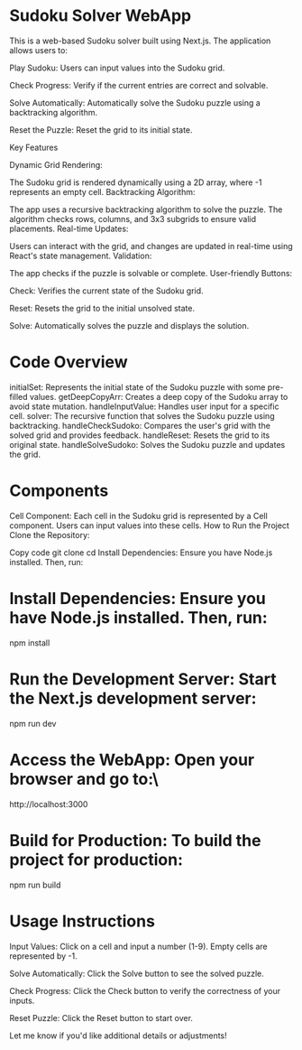 # Sudoku Solver WebApp
This is a web-based Sudoku solver built using Next.js. The application allows users to:

Play Sudoku: Users can input values into the Sudoku grid.

Check Progress: Verify if the current entries are correct and solvable.

Solve Automatically: Automatically solve the Sudoku puzzle using a backtracking algorithm.

Reset the Puzzle: Reset the grid to its initial state.

Key Features

Dynamic Grid Rendering:

The Sudoku grid is rendered dynamically using a 2D array, where -1 represents an empty cell.
Backtracking Algorithm:

The app uses a recursive backtracking algorithm to solve the puzzle. The algorithm checks rows, columns, and 3x3 subgrids to ensure valid placements.
Real-time Updates:

Users can interact with the grid, and changes are updated in real-time using React's state management.
Validation:

The app checks if the puzzle is solvable or complete.
User-friendly Buttons:

 Check: Verifies the current state of the Sudoku grid.

Reset: Resets the grid to the initial unsolved state.

Solve: Automatically solves the puzzle and displays the solution.

# Code Overview

initialSet: Represents the initial state of the Sudoku puzzle with some pre-filled values.
getDeepCopyArr: Creates a deep copy of the Sudoku array to avoid state mutation.
handleInputValue: Handles user input for a specific cell.
solver: The recursive function that solves the Sudoku puzzle using backtracking.
handleCheckSudoko: Compares the user's grid with the solved grid and provides feedback.
handleReset: Resets the grid to its original state.
handleSolveSudoko: Solves the Sudoku puzzle and updates the grid.

# Components
Cell Component:
Each cell in the Sudoku grid is represented by a Cell component. Users can input values into these cells.
How to Run the Project
Clone the Repository:


Copy code
git clone <repository-url>
cd <project-directory>
Install Dependencies: Ensure you have Node.js installed. Then, run:

# Install Dependencies: Ensure you have Node.js installed. Then, run:
npm install


# Run the Development Server: Start the Next.js development server:

npm run dev


# Access the WebApp: Open your browser and go to:\

http://localhost:3000


# Build for Production: To build the project for production:

npm run build



# Usage Instructions
Input Values: Click on a cell and input a number (1-9). Empty cells are represented by -1.

Solve Automatically: Click the Solve button to see the solved puzzle.

Check Progress: Click the Check button to verify the correctness of your inputs.

Reset Puzzle: Click the Reset button to start over.

Let me know if you'd like additional details or adjustments!






